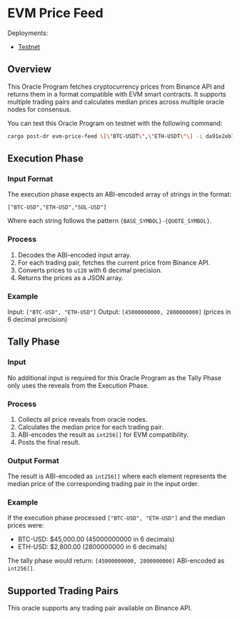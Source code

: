 # EVM Price Feed

Deployments:
- [Testnet](https://testnet.explorer.seda.xyz/oracle-programs/da91e2eb7906150993cddb911569ff1fb21f2783154435fad3bcc2bac990645b)

## Overview

This Oracle Program fetches cryptocurrency prices from Binance API and returns them in a format compatible with EVM smart contracts. It supports multiple trading pairs and calculates median prices across multiple oracle nodes for consensus.

You can test this Oracle Program on testnet with the following command:

```sh
cargo post-dr evm-price-feed \[\"BTC-USDT\",\"ETH-USDT\"\] -i da91e2eb7906150993cddb911569ff1fb21f2783154435fad3bcc2bac990645b
```

## Execution Phase

### Input Format

The execution phase expects an ABI-encoded array of strings in the format:

```
["BTC-USD","ETH-USD","SOL-USD"]
```

Where each string follows the pattern `{BASE_SYMBOL}-{QUOTE_SYMBOL}`.

### Process

1. Decodes the ABI-encoded input array.
2. For each trading pair, fetches the current price from Binance API.
3. Converts prices to `u128` with 6 decimal precision.
4. Returns the prices as a JSON array.

### Example

Input: `["BTC-USD", "ETH-USD"]`
Output: `[45000000000, 2800000000]` (prices in 6 decimal precision)

## Tally Phase

### Input

No additional input is required for this Oracle Program as the Tally Phase only uses the reveals from the Execution Phase.

### Process

1. Collects all price reveals from oracle nodes.
1. Calculates the median price for each trading pair.
1. ABI-encodes the result as `int256[]` for EVM compatibility.
1. Posts the final result.

### Output Format

The result is ABI-encoded as `int256[]` where each element represents the median price of the corresponding trading pair in the input order.

### Example
If the execution phase processed `["BTC-USD", "ETH-USD"]` and the median prices were:
- BTC-USD: $45,000.00 (45000000000 in 6 decimals)
- ETH-USD: $2,800.00 (2800000000 in 6 decimals)

The tally phase would return: `[45000000000, 2800000000]` ABI-encoded as `int256[]`.

## Supported Trading Pairs

This oracle supports any trading pair available on Binance API.
